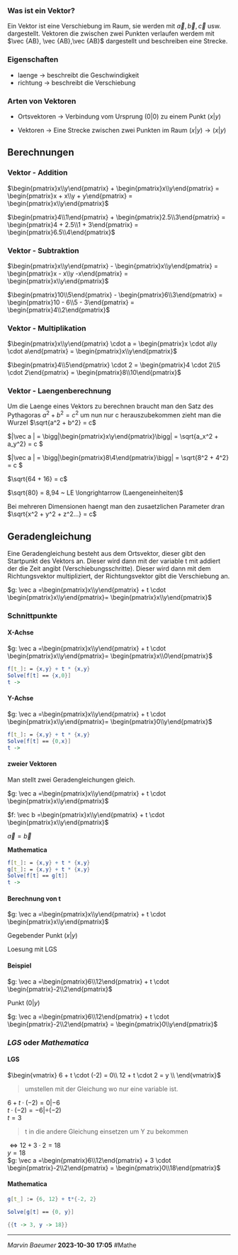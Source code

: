 ### Was ist ein Vektor?
Ein Vektor ist eine Verschiebung im Raum, sie werden mit $\vec a, \vec b, \vec c$ usw. dargestellt. Vektoren die zwischen zwei Punkten verlaufen werdem mit $\vec {AB}, \vec {AB},\vec {AB}$ dargestellt und beschreiben eine Strecke.

### Eigenschaften
- laenge $\rightarrow$ beschreibt die Geschwindigkeit
- richtung $\rightarrow$ beschreibt die Verschiebung

### Arten von Vektoren
- Ortsvektoren $\rightarrow$ Verbindung vom Ursprung $(0 | 0)$ zu einem Punkt $(x|y)$

- Vektoren $\rightarrow$ Eine Strecke zwischen zwei Punkten im Raum $(x|y) \rightarrow (x|y)$ 

## **Berechnungen**
### **Vektor - Addition**
$\begin{pmatrix}x\\y\end{pmatrix} + \begin{pmatrix}x\\y\end{pmatrix} = \begin{pmatrix}x + x\\y + y\end{pmatrix} = \begin{pmatrix}x\\y\end{pmatrix}$

$\begin{pmatrix}4\\1\end{pmatrix} + \begin{pmatrix}2.5\\3\end{pmatrix} = \begin{pmatrix}4 + 2.5\\1 + 3\end{pmatrix} = \begin{pmatrix}6.5\\4\end{pmatrix}$

### **Vektor - Subtraktion**
$\begin{pmatrix}x\\y\end{pmatrix} - \begin{pmatrix}x\\y\end{pmatrix} = \begin{pmatrix}x - x\\y -x\end{pmatrix} = \begin{pmatrix}x\\y\end{pmatrix}$

$\begin{pmatrix}10\\5\end{pmatrix} - \begin{pmatrix}6\\3\end{pmatrix} = \begin{pmatrix}10 - 6\\5 - 3\end{pmatrix} = \begin{pmatrix}4\\2\end{pmatrix}$

### **Vektor - Multiplikation**
$\begin{pmatrix}x\\y\end{pmatrix} \cdot a = \begin{pmatrix}x \cdot a\\y \cdot a\end{pmatrix} = \begin{pmatrix}x\\y\end{pmatrix}$

$\begin{pmatrix}4\\5\end{pmatrix} \cdot 2 = \begin{pmatrix}4 \cdot 2\\5 \cdot 2\end{pmatrix} = \begin{pmatrix}8\\10\end{pmatrix}$

### **Vektor - Laengenberechnung**
Um die Laenge eines Vektors zu berechnen braucht man den Satz des Pythagoras $a^2 + b^2 = c^2$ um nun nur c herauszubekommen zieht man die Wurzel $\sqrt{a^2 + b^2} = c$

$|\vec a | = \bigg|\begin{pmatrix}x\\y\end{pmatrix}\bigg| = \sqrt{a_x^2 + a_y^2} = c $

$|\vec a | = \bigg|\begin{pmatrix}8\\4\end{pmatrix}\bigg| = \sqrt{8^2 + 4^2} = c $

$\sqrt{64 + 16} = c$

$\sqrt{80} = 8,94 ~ LE \longrightarrow (Laengeneinheiten)$

Bei mehreren Dimensionen haengt man den zusaetzlichen Parameter dran $\sqrt{x^2 + y^2 + z^2...} = c$

## Geradengleichung
Eine Geradengleichung besteht aus dem Ortsvektor, dieser gibt den Startpunkt des Vektors an. Dieser wird dann mit der variable t mit addiert der die Zeit angibt (Verschiebungsschritte). Dieser wird dann mit dem Richtungsvektor multipliziert, der Richtungsvektor gibt die Verschiebung an.

$g: \vec a =\begin{pmatrix}x\\y\end{pmatrix} + t \cdot \begin{pmatrix}x\\y\end{pmatrix}= \begin{pmatrix}x\\y\end{pmatrix}$

### Schnittpunkte 
#### **X-Achse**
$g: \vec a =\begin{pmatrix}x\\y\end{pmatrix} + t \cdot \begin{pmatrix}x\\y\end{pmatrix}= \begin{pmatrix}x\\0\end{pmatrix}$
```mathematica
f[t_]: = {x,y} + t * {x,y}
Solve[f[t] == {x,0}]
t -> 
```
#### **Y-Achse**
$g: \vec a =\begin{pmatrix}x\\y\end{pmatrix} + t \cdot \begin{pmatrix}x\\y\end{pmatrix}= \begin{pmatrix}0\\y\end{pmatrix}$
```mathematica
f[t_]: = {x,y} + t * {x,y}
Solve[f[t] == {0,x}]
t -> 
```
#### **zweier Vektoren**
Man stellt zwei Geradengleichungen gleich.

$g: \vec a =\begin{pmatrix}x\\y\end{pmatrix} + t \cdot \begin{pmatrix}x\\y\end{pmatrix}$

$f: \vec b =\begin{pmatrix}x\\y\end{pmatrix} + t \cdot \begin{pmatrix}x\\y\end{pmatrix}$

$\vec a = \vec b$

**Mathematica**
```mathematica
f[t_]: = {x,y} + t * {x,y}
g[t_]: = {x,y} + t * {x,y}
Solve[f[t] == g[t]]
t -> 
```
#### **Berechnung von t**
$g: \vec a =\begin{pmatrix}x\\y\end{pmatrix} + t \cdot \begin{pmatrix}x\\y\end{pmatrix}$

Gegebender Punkt $(x|y)$

Loesung mit LGS

#### **Beispiel**
$g: \vec a =\begin{pmatrix}6\\12\end{pmatrix} + t \cdot \begin{pmatrix}-2\\2\end{pmatrix}$

Punkt $(0|y)$

$g: \vec a =\begin{pmatrix}6\\12\end{pmatrix} + t \cdot \begin{pmatrix}-2\\2\end{pmatrix} = \begin{pmatrix}0\\y\end{pmatrix}$

### *LGS* oder *Mathematica*
#### **LGS**
$\begin{vmatrix}
6 + t \cdot (-2) = 0\\
12 + t \cdot 2 = y \\
\end{vmatrix}$
> umstellen mit der Gleichung wo nur eine variable ist.

$6 + t \cdot (-2) = 0 | - 6$\
$t \cdot (-2) = -6 | \div (-2)$\
$t = 3$
> t in die andere Gleichung einsetzen um Y zu bekommen

$\Leftrightarrow 12 + 3 \cdot 2 = 18$\
$y = 18$\
$g: \vec a =\begin{pmatrix}6\\12\end{pmatrix} + 3 \cdot \begin{pmatrix}-2\\2\end{pmatrix} = \begin{pmatrix}0\\18\end{pmatrix}$

#### **Mathematica**
```mathematica
g[t_] := {6, 12} + t*{-2, 2}

Solve[g[t] == {0, y}]

{{t -> 3, y -> 18}}
```

---
*Marvin Baeumer* **2023-10-30 17:05** #Mathe